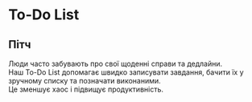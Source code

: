 # To-Do List
## Пітч
Люди часто забувають про свої щоденні справи та дедлайни.  
Наш To-Do List допомагає швидко записувати завдання, бачити їх у зручному списку та позначати виконаними.  
Це зменшує хаос і підвищує продуктивність.  
